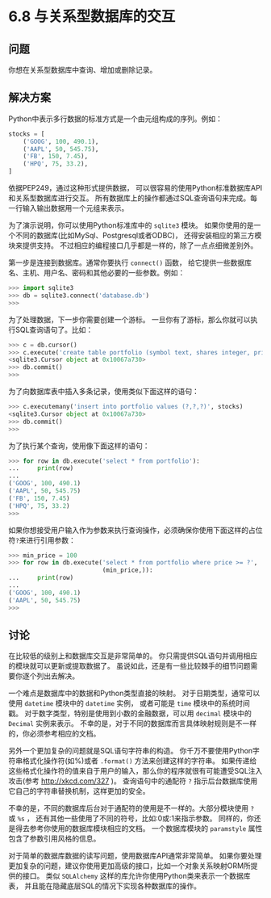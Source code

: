 # 6.8 与关系型数据库的交互

## 问题

你想在关系型数据库中查询、增加或删除记录。

## 解决方案

Python中表示多行数据的标准方式是一个由元组构成的序列。例如：

```python
stocks = [
    ('GOOG', 100, 490.1),
    ('AAPL', 50, 545.75),
    ('FB', 150, 7.45),
    ('HPQ', 75, 33.2),
]
```

依据PEP249，通过这种形式提供数据， 可以很容易的使用Python标准数据库API和关系型数据库进行交互。 所有数据库上的操作都通过SQL查询语句来完成。每一行输入输出数据用一个元组来表示。

为了演示说明，你可以使用Python标准库中的 `sqlite3` 模块。 如果你使用的是一个不同的数据库(比如MySql、Postgresql或者ODBC)， 还得安装相应的第三方模块来提供支持。 不过相应的编程接口几乎都是一样的，除了一点点细微差别外。

第一步是连接到数据库。通常你要执行 `connect()` 函数， 给它提供一些数据库名、主机、用户名、密码和其他必要的一些参数。例如：

```python
>>> import sqlite3
>>> db = sqlite3.connect('database.db')
>>>
```

为了处理数据，下一步你需要创建一个游标。 一旦你有了游标，那么你就可以执行SQL查询语句了。比如：

```python
>>> c = db.cursor()
>>> c.execute('create table portfolio (symbol text, shares integer, price real)')
<sqlite3.Cursor object at 0x10067a730>
>>> db.commit()
>>>
```

为了向数据库表中插入多条记录，使用类似下面这样的语句：

```python
>>> c.executemany('insert into portfolio values (?,?,?)', stocks)
<sqlite3.Cursor object at 0x10067a730>
>>> db.commit()
>>>
```

为了执行某个查询，使用像下面这样的语句：

```python
>>> for row in db.execute('select * from portfolio'):
...     print(row)
...
('GOOG', 100, 490.1)
('AAPL', 50, 545.75)
('FB', 150, 7.45)
('HPQ', 75, 33.2)
>>>
```

如果你想接受用户输入作为参数来执行查询操作，必须确保你使用下面这样的占位符``?``来进行引用参数：

```python
>>> min_price = 100
>>> for row in db.execute('select * from portfolio where price >= ?',
                          (min_price,)):
...     print(row)
...
('GOOG', 100, 490.1)
('AAPL', 50, 545.75)
>>>
```

## 讨论

在比较低的级别上和数据库交互是非常简单的。 你只需提供SQL语句并调用相应的模块就可以更新或提取数据了。 虽说如此，还是有一些比较棘手的细节问题需要你逐个列出去解决。

一个难点是数据库中的数据和Python类型直接的映射。 对于日期类型，通常可以使用 `datetime` 模块中的 `datetime` 实例， 或者可能是 `time` 模块中的系统时间戳。 对于数字类型，特别是使用到小数的金融数据，可以用 `decimal` 模块中的 `Decimal` 实例来表示。 不幸的是，对于不同的数据库而言具体映射规则是不一样的，你必须参考相应的文档。

另外一个更加复杂的问题就是SQL语句字符串的构造。 你千万不要使用Python字符串格式化操作符(如%)或者 `.format()` 方法来创建这样的字符串。 如果传递给这些格式化操作符的值来自于用户的输入，那么你的程序就很有可能遭受SQL注入攻击(参考 http://xkcd.com/327 )。 查询语句中的通配符 `?` 指示后台数据库使用它自己的字符串替换机制，这样更加的安全。

不幸的是，不同的数据库后台对于通配符的使用是不一样的。大部分模块使用 `?` 或 `%s` ， 还有其他一些使用了不同的符号，比如:0或:1来指示参数。 同样的，你还是得去参考你使用的数据库模块相应的文档。 一个数据库模块的 `paramstyle` 属性包含了参数引用风格的信息。

对于简单的数据库数据的读写问题，使用数据库API通常非常简单。 如果你要处理更加复杂的问题，建议你使用更加高级的接口，比如一个对象关系映射ORM所提供的接口。 类似 `SQLAlchemy` 这样的库允许你使用Python类来表示一个数据库表， 并且能在隐藏底层SQL的情况下实现各种数据库的操作。